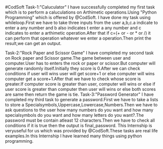 #CodSoft
Task-1:"Caluculator"
  I have successfully completed my first task which is to perform a caluculations on Arthimetic operations.Using "Python Programming" which is offered by @CodSoft.
  I have done my task using whileloop.First we have to take three inputs from the user a,b,c.a indicate to enter a any number and b  also indicates t enter a any number and c indicates
  to enter a arthimetic operation.After that if c=(+ or - or * or /) it can perform that operation whatever we enter a operation.Then print the result,we can get an output.

Task-2:"Rock Paper and Scissor Game"
    I have completed my second task on Rock paper and Scissor game.The game between user and computer.User has to enters the rock or paper or scissor.But computer will generate randomly 
    itself.Initially they score is 0.After we can check conditions if user will wins user will get score+1 or else computer  will wins computer get a score+1.After that we have to check 
    whose score is greater.If computer score is greater than user, computer will wins or else if user score is greater than computer then user will wins or else both scores are same then 
    return the game is tie.
Task-3:"Password Generator"
     I have completed my third task to generate a password.First we have to take a lists to store a Specialsymbols,Uppercase,Lowercase,Numbers.Then we have to ask questions to the user how 
     many numbers do you want and how many specialsymbols do you want and how many letters do you want?.The password must be contain atleast 12 characters.Then we have to check all 
     conditions if it is true then the output is final_password.
This Internship is veryuseful for us which was provided by @CodSoft.These tasks are real life  examples.In this Internship I have learned many things using python programming.   
